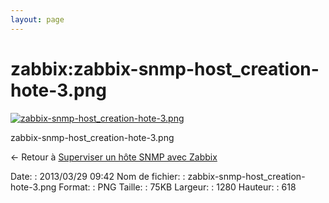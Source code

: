 ```yaml
---
layout: page
---
```


zabbix:zabbix-snmp-host\_creation-hote-3.png
============================================

[![zabbix-snmp-host\_creation-hote-3.png](..//assets/media/zabbix/zabbix-snmp-host_creation-hote-3.png@cache=&w=900&h=434 "zabbix-snmp-host_creation-hote-3.png")](..//assets/media/zabbix/zabbix-snmp-host_creation-hote-3.png@cache= "Afficher le fichier original")

zabbix-snmp-host\_creation-hote-3.png

← Retour à [Superviser un hôte SNMP avec
Zabbix](../../zabbix/zabbix-snmp-host.html "zabbix:zabbix-snmp-host")

Date:
:   2013/03/29 09:42
Nom de fichier:
:   zabbix-snmp-host\_creation-hote-3.png
Format:
:   PNG
Taille:
:   75KB
Largeur:
:   1280
Hauteur:
:   618

